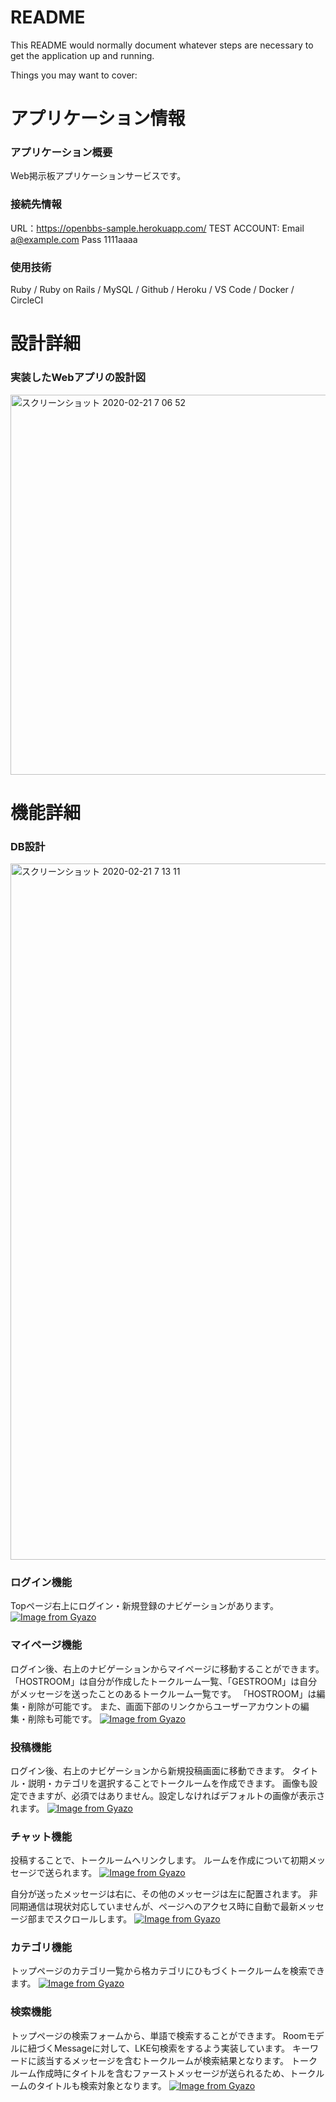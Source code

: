 # README

This README would normally document whatever steps are necessary to get the
application up and running.

Things you may want to cover:

# アプリケーション情報
### アプリケーション概要
Web掲示板アプリケーションサービスです。

### 接続先情報
URL：https://openbbs-sample.herokuapp.com/
TEST ACCOUNT: Email a@example.com
              Pass 1111aaaa
### 使用技術
Ruby / Ruby on Rails / MySQL / Github / Heroku / VS Code / Docker / CircleCI

# 設計詳細
### 実装したWebアプリの設計図
<img width="608" alt="スクリーンショット 2020-02-21 7 06 52" src="https://user-images.githubusercontent.com/56626350/74984851-b30d7100-5479-11ea-897a-1691453cbeca.png">

# 機能詳細
### DB設計
<img width="1114" alt="スクリーンショット 2020-02-21 7 13 11" src="https://user-images.githubusercontent.com/56626350/74984961-e51ed300-5479-11ea-8e77-f44c0acb1f0b.png">

### ログイン機能
Topページ右上にログイン・新規登録のナビゲーションがあります。
[![Image from Gyazo](https://i.gyazo.com/7c08e063913010e59ae26da059f0063f.gif)](https://gyazo.com/7c08e063913010e59ae26da059f0063f)

### マイページ機能
ログイン後、右上のナビゲーションからマイページに移動することができます。
「HOSTROOM」は自分が作成したトークルーム一覧、「GESTROOM」は自分がメッセージを送ったことのあるトークルーム一覧です。
「HOSTROOM」は編集・削除が可能です。
また、画面下部のリンクからユーザーアカウントの編集・削除も可能です。
[![Image from Gyazo](https://i.gyazo.com/61b20948fb174735051342b699db2a28.gif)](https://gyazo.com/61b20948fb174735051342b699db2a28)

### 投稿機能
ログイン後、右上のナビゲーションから新規投稿画面に移動できます。
タイトル・説明・カテゴリを選択することでトークルームを作成できます。
画像も設定できますが、必須ではありません。設定しなければデフォルトの画像が表示されます。
[![Image from Gyazo](https://i.gyazo.com/4a1db35ceffdbf4ca431aed5d0e826f2.gif)](https://gyazo.com/4a1db35ceffdbf4ca431aed5d0e826f2)

### チャット機能
投稿することで、トークルームへリンクします。
ルームを作成について初期メッセージで送られます。
[![Image from Gyazo](https://i.gyazo.com/50eb0e39b14b0df5edc1473aeff6c891.gif)](https://gyazo.com/50eb0e39b14b0df5edc1473aeff6c891)

自分が送ったメッセージは右に、その他のメッセージは左に配置されます。
非同期通信は現状対応していませんが、ページへのアクセス時に自動で最新メッセージ部までスクロールします。
[![Image from Gyazo](https://i.gyazo.com/f7b33b7670d2a39a5f44ca2a7572cb2e.gif)](https://gyazo.com/f7b33b7670d2a39a5f44ca2a7572cb2e)

### カテゴリ機能
トップページのカテゴリ一覧から格カテゴリにひもづくトークルームを検索できます。
[![Image from Gyazo](https://i.gyazo.com/39c4ff5f2822e6036f84db80d2cde806.gif)](https://gyazo.com/39c4ff5f2822e6036f84db80d2cde806)

### 検索機能
トップページの検索フォームから、単語で検索することができます。
Roomモデルに紐づくMessageに対して、LKE句検索をするよう実装しています。
キーワードに該当するメッセージを含むトークルームが検索結果となります。
トークルーム作成時にタイトルを含むファーストメッセージが送られるため、トークルームのタイトルも検索対象となります。
[![Image from Gyazo](https://i.gyazo.com/41ecef3afe9656aab91230dedc923fef.gif)](https://gyazo.com/41ecef3afe9656aab91230dedc923fef)